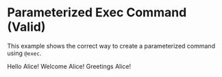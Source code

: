 # Parameterized Exec Command (Valid)

This example shows the correct way to create a parameterized command using `@exec`.

Hello Alice!
Welcome Alice!
Greetings Alice!